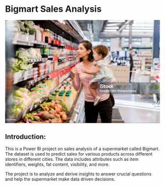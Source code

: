 # Bigmart Sales Analysis 
![](store_image.png)

## Introduction:

This is a Power BI project on sales analysis of a supermarket called Bigmart. The dataset is used to predict sales for various products across different stores in different cities. The data includes attributes such as item identifiers, weights, fat content, visibility, and more.  

The project is to analyze and derive insights to answer crucial questions and help the supermarket make data driven decisions.


